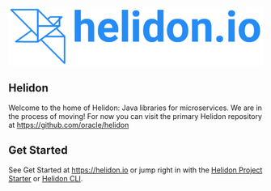 
<p align="center">
    <img src="./profile/images/Primary_logo_blue.png">
</p>

## Helidon

Welcome to the home of Helidon: Java libraries for microservices.
We are in the process of moving! For now you can visit the primary
Helidon repository at <https://github.com/oracle/helidon>

## Get Started

See Get Started at <https://helidon.io> or jump right in with the [Helidon Project Starter](https://helidon.io/starter)
or [Helidon CLI](https://helidon.io/docs/latest/#/about/cli).


